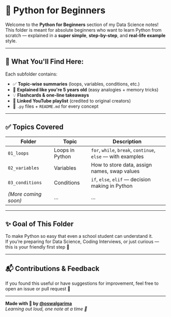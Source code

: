 # 🐍 Python for Beginners

Welcome to the **Python for Beginners** section of my Data Science notes!  
This folder is meant for absolute beginners who want to learn Python from scratch — explained in a **super simple**, **step-by-step**, and **real-life example** style.

---

## 📌 What You'll Find Here:

Each subfolder contains:
- ✅ **Topic-wise summaries** (loops, variables, conditions, etc.)
- 🔁 **Explained like you're 5 years old** (easy analogies + memory tricks)
- 💡 **Flashcards & one-line takeaways**
- 🧠 **Linked YouTube playlist** (credited to original creators)
- 📁 `.py` files + `README.md` for every concept

---

## ✅ Topics Covered

| Folder | Topic | Description |
|--------|-------|-------------|
| `01_loops` | Loops in Python | `for`, `while`, `break`, `continue`, `else` — with examples |
| `02_variables` | Variables | How to store data, assign names, swap values |
| `03_conditions` | Conditions | `if`, `else`, `elif` — decision making in Python |
| *(More coming soon)* | … | … |

---

## ✨ Goal of This Folder

To make Python so easy that even a school student can understand it.  
If you’re preparing for Data Science, Coding Interviews, or just curious — this is your friendly first step 👣

---

## 📬 Contributions & Feedback

If you found this useful or have suggestions for improvement, feel free to open an issue or pull request 💬

---

**Made with 💙 by [@oswalgarima](https://github.com/oswalgarima)**  
*Learning out loud, one note at a time 🚀*
